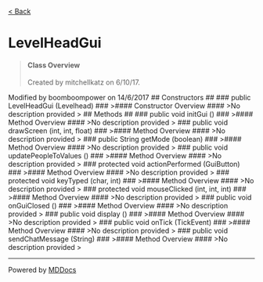 [< Back](README.md)
# LevelHeadGui #
>#### Class Overview ####
>Created by mitchellkatz on 6/10/17.
 <p>
 Modified by boomboompower on 14/6/2017
## Constructors ##
### public LevelHeadGui (Levelhead) ###
>#### Constructor Overview ####
>No description provided
>
## Methods ##
### public void initGui () ###
>#### Method Overview ####
>No description provided
>
### public void drawScreen (int, int, float) ###
>#### Method Overview ####
>No description provided
>
### public String getMode (boolean) ###
>#### Method Overview ####
>No description provided
>
### public void updatePeopleToValues () ###
>#### Method Overview ####
>No description provided
>
### protected void actionPerformed (GuiButton) ###
>#### Method Overview ####
>No description provided
>
### protected void keyTyped (char, int) ###
>#### Method Overview ####
>No description provided
>
### protected void mouseClicked (int, int, int) ###
>#### Method Overview ####
>No description provided
>
### public void onGuiClosed () ###
>#### Method Overview ####
>No description provided
>
### public void display () ###
>#### Method Overview ####
>No description provided
>
### public void onTick (TickEvent) ###
>#### Method Overview ####
>No description provided
>
### public void sendChatMessage (String) ###
>#### Method Overview ####
>No description provided
>

---
Powered by [MDDocs](https://github.com/VRCube/MDDocs)